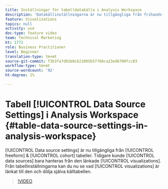 ```yaml
---
title: Inställningar för tabelldatakälla i Analysis Workspace
description: 'Datakällinställningarna är nu tillgängliga från frihands- och kohorttabeller. Tidigare kunde datakällor bara hanteras från de länkade visualiseringarna. Från tabellinställningarna kan du nu se vilka visualiseringar som är länkade till den och dölja själva källtabellen. '
feature: Visualizations
topics: null
activity: use
doc-type: feature video
team: Technical Marketing
kt: 1772
role: Business Practitioner
level: Beginner
translation-type: tm+mt
source-git-commit: f3b3fa7d91b0cb21005b57768ca23ed6700fcc03
workflow-type: tm+mt
source-wordcount: '92'
ht-degree: 1%

---
```



# Tabell [!UICONTROL Data Source Settings] i Analysis Workspace {#table-data-source-settings-in-analysis-workspace}

[!UICONTROL Data source settings] är nu tillgängliga från  [!UICONTROL freeform] &amp;  [!UICONTROL cohort] tabeller. Tidigare kunde [!UICONTROL data sources] bara hanteras från den länkade [!UICONTROL visualizations]. Från tabellinställningarna kan du nu se vad [!UICONTROL visualizations] är länkat till den och dölja själva källtabellen.

>[!VIDEO](https://video.tv.adobe.com/v/23558/?quality=12)
